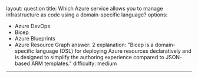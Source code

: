 
layout: question
title: Which Azure service allows you to manage infrastructure as code using a domain-specific language?
options:
- Azure DevOps
- Bicep
- Azure Blueprints
- Azure Resource Graph
answer: 2
explanation: "Bicep is a domain-specific language (DSL) for deploying Azure resources declaratively and is designed to simplify the authoring experience compared to JSON-based ARM templates."
difficulty: medium
---
